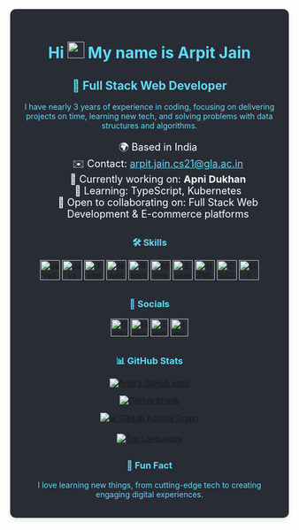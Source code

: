 <div style="background-color:#282C34; color:#61DAFB; padding:20px; border-radius:10px; box-shadow: 0px 4px 6px rgba(0, 0, 0, 0.1); transition: all 0.3s ease;"> <h1 align="center">Hi <img src="https://user-images.githubusercontent.com/18350557/176309783-0785949b-9127-417c-8b55-ab5a4333674e.gif" width="30px" height="30px" alt="wave"/> My name is Arpit Jain</h1> <h2 align="center">🚀 Full Stack Web Developer</h2> <p align="center">I have nearly 3 years of experience in coding, focusing on delivering projects on time, learning new tech, and solving problems with data structures and algorithms.</p> <ul style="list-style:none; text-align:center; color:#fff; font-size:18px;"> <li>🌍 Based in India</li> <li>✉️ Contact: <a href="mailto:arpit.jain.cs21@gla.ac.in" style="color:#61DAFB;">arpit.jain.cs21@gla.ac.in</a></li> <li>🚀 Currently working on: <strong>Apni Dukhan</strong></li> <li>🧠 Learning: TypeScript, Kubernetes</li> <li>🤝 Open to collaborating on: Full Stack Web Development & E-commerce platforms</li> </ul> <h3 align="center" style="margin-top:30px;">🛠 Skills</h3> <p align="center" style="animation: fadeIn 2s;"> <a href="https://developer.mozilla.org/en-US/docs/Web/JavaScript" target="_blank" rel="noreferrer"> <img src="https://raw.githubusercontent.com/danielcranney/readme-generator/main/public/icons/skills/javascript-colored.svg" width="36" height="36" alt="JavaScript" title="JavaScript" /> </a> <a href="https://www.oracle.com/java/" target="_blank" rel="noreferrer"> <img src="https://raw.githubusercontent.com/danielcranney/readme-generator/main/public/icons/skills/java-colored.svg" width="36" height="36" alt="Java" title="Java" /> </a> <a href="https://www.typescriptlang.org/" target="_blank" rel="noreferrer"> <img src="https://raw.githubusercontent.com/danielcranney/readme-generator/main/public/icons/skills/typescript-colored.svg" width="36" height="36" alt="TypeScript" title="TypeScript" /> </a> <a href="https://nodejs.org/en/" target="_blank" rel="noreferrer"> <img src="https://raw.githubusercontent.com/danielcranney/readme-generator/main/public/icons/skills/nodejs-colored.svg" width="36" height="36" alt="NodeJS" title="Node.js" /> </a> <a href="https://reactjs.org/" target="_blank" rel="noreferrer"> <img src="https://raw.githubusercontent.com/danielcranney/readme-generator/main/public/icons/skills/react-colored.svg" width="36" height="36" alt="React" title="React" /> </a> <a href="https://www.mongodb.com/" target="_blank" rel="noreferrer"> <img src="https://raw.githubusercontent.com/danielcranney/readme-generator/main/public/icons/skills/mongodb-colored.svg" width="36" height="36" alt="MongoDB" title="MongoDB" /> </a> <a href="https://expressjs.com/" target="_blank" rel="noreferrer"> <img src="https://raw.githubusercontent.com/danielcranney/readme-generator/main/public/icons/skills/express-colored-dark.svg" width="36" height="36" alt="Express" title="Express.js" /> </a> <a href="https://developer.mozilla.org/en-US/docs/Glossary/HTML5" target="_blank" rel="noreferrer"> <img src="https://raw.githubusercontent.com/danielcranney/readme-generator/main/public/icons/skills/html5-colored.svg" width="36" height="36" alt="HTML5" title="HTML5" /> </a> <a href="https://www.w3.org/TR/CSS/#css" target="_blank" rel="noreferrer"> <img src="https://raw.githubusercontent.com/danielcranney/readme-generator/main/public/icons/skills/css3-colored.svg" width="36" height="36" alt="CSS3" title="CSS3" /> </a> <a href="https://git-scm.com/" target="_blank" rel="noreferrer"> <img src="https://raw.githubusercontent.com/danielcranney/readme-generator/main/public/icons/skills/git-colored.svg" width="36" height="36" alt="Git" title="Git" /> </a> </p> <h3 align="center" style="margin-top:30px;">🔗 Socials</h3> <p align="center"> <a href="https://www.github.com/Arpit7986" target="_blank" rel="noreferrer"> <img src="https://raw.githubusercontent.com/danielcranney/readme-generator/main/public/icons/socials/github.svg" width="32" height="32" alt="GitHub" /> </a> <a href="https://www.linkedin.com/in/arpit-jain-1b9221283/" target="_blank" rel="noreferrer"> <img src="https://raw.githubusercontent.com/danielcranney/readme-generator/main/public/icons/socials/linkedin.svg" width="32" height="32" alt="LinkedIn" /> </a> <a href="https://twitter.com/yourhandle" target="_blank" rel="noreferrer"> <img src="https://raw.githubusercontent.com/danielcranney/readme-generator/main/public/icons/socials/twitter.svg" width="32" height="32" alt="Twitter" /> </a> <a href="https://www.instagram.com/yourhandle" target="_blank" rel="noreferrer"> <img src="https://raw.githubusercontent.com/danielcranney/readme-generator/main/public/icons/socials/instagram.svg" width="32" height="32" alt="Instagram" /> </a> </p> <h3 align="center" style="margin-top:30px;">📊 GitHub Stats</h3> <p align="center"> <a href="http://www.github.com/Arpit7986" target="_blank"> <img src="https://github-readme-stats.vercel.app/api?username=Arpit7986&show_icons=true&count_private=true&title_color=3382ed&text_color=ec4899&icon_color=6366f1&bg_color=22272e&hide_border=true&show_icons=true" alt="Arpit's GitHub stats" /> </a> </p> <p align="center"> <a href="http://www.github.com/Arpit7986" target="_blank"> <img src="https://github-readme-streak-stats.herokuapp.com/?user=Arpit7986&stroke=ec4899&background=22272e&ring=3382ed&fire=3382ed&currStreakNum=ec4899&currStreakLabel=3382ed&sideNums=ec4899&sideLabels=ec4899&dates=ec4899&hide_border=true" alt="GitHub Streak" /> </a> </p> <p align="center"> <a href="http://www.github.com/Arpit7986" target="_blank"> <img src="https://github-readme-activity-graph.cyclic.app/graph?username=Arpit7986&bg_color=22272e&color=ec4899&line=6366f1&point=ec4899&area_color=22272e&area=true&hide_border=true&custom_title=GitHub%20Commits%20Graph" alt="📊 GitHub Activity Graph" /> </a> </p> <p align="center"> <a href="https://github.com/Arpit7986" target="_blank"> <img src="https://github-readme-stats.vercel.app/api/top-langs/?username=Arpit7986&langs_count=10&title_color=3382ed&text_color=ec4899&icon_color=6366f1&bg_color=22272e&hide_border=true&locale=en&custom_title=Top%20Languages" alt="Top Languages" /> </a> </p> <h3 align="center" style="margin-top:30px;">🌟 Fun Fact</h3> <p align="center">I love learning new things, from cutting-edge tech to creating engaging digital experiences.</p>
